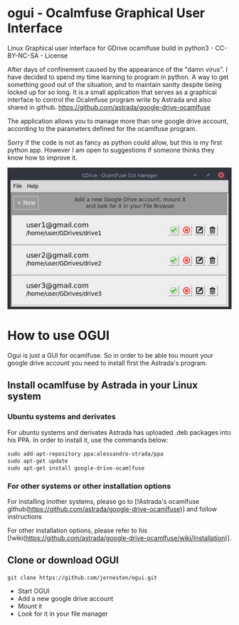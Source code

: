 # ogui - Ocalmfuse Graphical User Interface
Linux Graphical user interface for GDrive ocamlfuse build in python3 - CC-BY-NC-SA - License

After days of confinement caused by the appearance of the "damn virus". I have decided to spend my time learning to program in python. A way to get something good out of the situation, and to maintain sanity despite being locked up for so long.
It is a small application that serves as a graphical interface to control the Ocalmfuse program write by Astrada and also shared in github.
https://github.com/astrada/google-drive-ocamlfuse

The application allows you to manage more than one google drive account, according to the parameters defined for the ocamlfuse program.

Sorry if the code is not as fancy as python could allow, but this is my first python app. However I am open to suggestions if someone thinks they know how to improve it.

![ogui sample](https://github.com/jernesten/ogui/blob/master/images/ogui-sample.png "OGUI Image Sample")

# How to use OGUI

 Ogui is just a GUI for ocamlfuse.
 So in order to be able tou mount your google drive account you need to install first the Astrada's program.
 
## Install ocamlfuse by Astrada in your Linux system

### Ubuntu systems and derivates 

For ubuntu systems and derivates Astrada has uploaded .deb packages into his PPA. In order to install it, use the commands below:
```
sudo add-apt-repository ppa:alessandro-strada/ppa
sudo apt-get update
sudo apt-get install google-drive-ocamlfuse
```

### For other systems or other installation options

For installing inother systems, please go to [!Astrada's ocamlfuse github(https://github.com/astrada/google-drive-ocamlfuse)] and follow instructions


For other installation options, please refer to his [!wiki(https://github.com/astrada/google-drive-ocamlfuse/wiki/Installation)].

## Clone or download OGUI

```
git clone https://github.com/jernesten/ogui.git
```
- Start OGUI
- Add a new google drive account
- Mount it
- Look for it in your file manager
